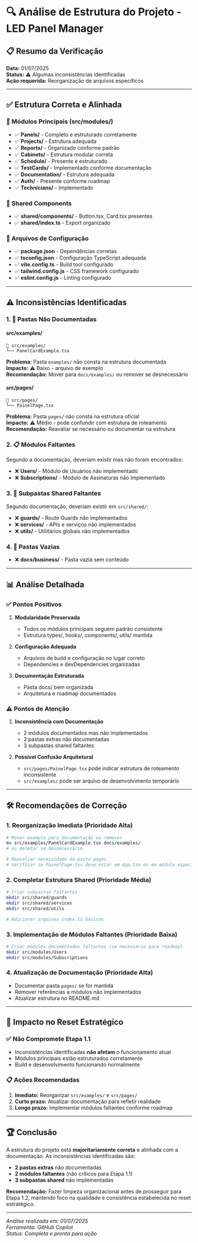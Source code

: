 # 🔍 Análise de Estrutura do Projeto - LED Panel Manager

## 📋 Resumo da Verificação

**Data:** 01/07/2025  
**Status:** ⚠️ Algumas inconsistências identificadas  
**Ação requerida:** Reorganização de arquivos específicos

---

## ✅ Estrutura Correta e Alinhada

### 📁 Módulos Principais (src/modules/)
- ✅ **Panels/** - Completo e estruturado corretamente
- ✅ **Projects/** - Estrutura adequada
- ✅ **Reports/** - Organizado conforme padrão
- ✅ **Cabinets/** - Estrutura modular correta
- ✅ **Schedule/** - Presente e estruturado
- ✅ **TestCards/** - Implementado conforme documentação
- ✅ **Documentation/** - Estrutura adequada
- ✅ **Auth/** - Presente conforme roadmap
- ✅ **Technicians/** - Implementado

### 📁 Shared Components
- ✅ **shared/components/** - Button.tsx, Card.tsx presentes
- ✅ **shared/index.ts** - Export organizado

### 📁 Arquivos de Configuração
- ✅ **package.json** - Dependências corretas
- ✅ **tsconfig.json** - Configuração TypeScript adequada
- ✅ **vite.config.ts** - Build tool configurado
- ✅ **tailwind.config.js** - CSS framework configurado
- ✅ **eslint.config.js** - Linting configurado

---

## ⚠️ Inconsistências Identificadas

### 1. 📂 Pastas Não Documentadas

#### src/examples/
```
📁 src/examples/
└── PanelCardExample.tsx
```
**Problema:** Pasta `examples/` não consta na estrutura documentada  
**Impacto:** ⚠️ Baixo - arquivo de exemplo  
**Recomendação:** Mover para `docs/examples/` ou remover se desnecessário

#### src/pages/
```
📁 src/pages/
└── PainelPage.tsx
```
**Problema:** Pasta `pages/` não consta na estrutura oficial  
**Impacto:** ⚠️ Médio - pode confundir com estrutura de roteamento  
**Recomendação:** Reavaliar se necessário ou documentar na estrutura

### 2. 📋 Módulos Faltantes

Segundo a documentação, deveriam existir mas não foram encontrados:

- ❌ **Users/** - Módulo de Usuários não implementado
- ❌ **Subscriptions/** - Módulo de Assinaturas não implementado

### 3. 📁 Subpastas Shared Faltantes

Segundo documentação, deveriam existir em `src/shared/`:

- ❌ **guards/** - Route Guards não implementados
- ❌ **services/** - APIs e serviços não implementados
- ❌ **utils/** - Utilitários globais não implementados

### 4. 📂 Pastas Vazias

- ❌ **docs/business/** - Pasta vazia sem conteúdo

---

## 📊 Análise Detalhada

### ✅ Pontos Positivos

1. **Modularidade Preservada**
   - Todos os módulos principais seguem padrão consistente
   - Estrutura types/, hooks/, components/, utils/ mantida

2. **Configuração Adequada**
   - Arquivos de build e configuração no lugar correto
   - Dependencies e devDependencies organizadas

3. **Documentação Estruturada**
   - Pasta docs/ bem organizada
   - Arquitetura e roadmap documentados

### ⚠️ Pontos de Atenção

1. **Inconsistência com Documentação**
   - 2 módulos documentados mas não implementados
   - 2 pastas extras não documentadas
   - 3 subpastas shared faltantes

2. **Possível Confusão Arquitetural**
   - `src/pages/PainelPage.tsx` pode indicar estrutura de roteamento inconsistente
   - `src/examples/` pode ser arquivo de desenvolvimento temporário

---

## 🛠️ Recomendações de Correção

### 1. Reorganização Imediata (Prioridade Alta)

```bash
# Mover exemplo para documentação ou remover
mv src/examples/PanelCardExample.tsx docs/examples/ 
# ou deletar se desnecessário

# Reavaliar necessidade da pasta pages
# Verificar se PainelPage.tsx deve estar em App.tsx ou em módulo específico
```

### 2. Completar Estrutura Shared (Prioridade Média)

```bash
# Criar subpastas faltantes
mkdir src/shared/guards
mkdir src/shared/services  
mkdir src/shared/utils

# Adicionar arquivos index.ts básicos
```

### 3. Implementação de Módulos Faltantes (Prioridade Baixa)

```bash
# Criar módulos documentados faltantes (se necessário para roadmap)
mkdir src/modules/Users
mkdir src/modules/Subscriptions
```

### 4. Atualização de Documentação (Prioridade Alta)

- Documentar pasta `pages/` se for mantida
- Remover referências a módulos não implementados
- Atualizar estrutura no README.md

---

## 🎯 Impacto no Reset Estratégico

### ✅ Não Compromete Etapa 1.1
- Inconsistências identificadas **não afetam** o funcionamento atual
- Módulos principais estão estruturados corretamente
- Build e desenvolvimento funcionando normalmente

### 📋 Ações Recomendadas

1. **Imediato:** Reorganizar `src/examples/` e `src/pages/`
2. **Curto prazo:** Atualizar documentação para refletir realidade
3. **Longo prazo:** Implementar módulos faltantes conforme roadmap

---

## 🏆 Conclusão

A estrutura do projeto está **majoritariamente correta** e alinhada com a documentação. As inconsistências identificadas são:

- **2 pastas extras** não documentadas
- **2 módulos faltantes** (não críticos para Etapa 1.1)  
- **3 subpastas shared** não implementadas

**Recomendação:** Fazer limpeza organizacional antes de prosseguir para Etapa 1.2, mantendo foco na qualidade e consistência estabelecida no reset estratégico.

---

*Análise realizada em: 01/07/2025*  
*Ferramenta: GitHub Copilot*  
*Status: Completa e pronta para ação*
